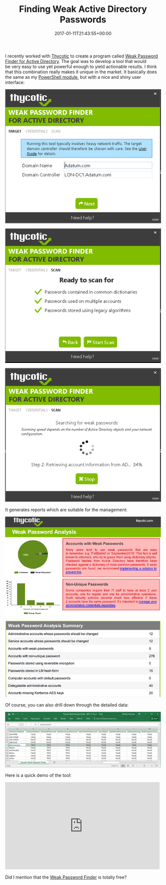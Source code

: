 ﻿---
ref: finding-weak-active-directory-passwords
title: Finding Weak Active Directory Passwords
date: 2017-01-11T21:43:55+00:00
layout: post
lang: en
image: /assets/images/thycotic_report1.png
permalink: /en/finding-weak-active-directory-passwords/
---

I recently worked with&nbsp;[Thycotic](https://thycotic.com/) to&nbsp;create a&nbsp;program called [Weak Password Finder for&nbsp;Active Directory](https://thycotic.com/solutions/free-it-tools/weak-password-finder/weak-password-finder-nvlss/). The&nbsp;goal was to&nbsp;develop a&nbsp;tool that&nbsp;would be&nbsp;very easy to&nbsp;use yet&nbsp;powerful enough to&nbsp;yield actionable results. I&nbsp;think that&nbsp;this&nbsp;combination really makes it&nbsp;unique in&nbsp;the&nbsp;market. It&nbsp;basically does the&nbsp;same as&nbsp;my [PowerShell module](/en/auditing-active-directory-password-quality/), but&nbsp;with&nbsp;a&nbsp;nice and&nbsp;shiny user interface:

![Screenshot 1](../../assets/images/scanner_screen01.png)

<!--more-->

![Screenshot 2](../../assets/images/scanner_screen03.png)

![Screenshot 3](../../assets/images/scanner_screen04.png)

It generates reports which&nbsp;are suitable for&nbsp;the&nbsp;management:

![Report 1](../../assets/images/thycotic_report1.png)

![Report 2](../../assets/images/thycotic_report2.png)

Of course, you can also drill down through the&nbsp;detailed data:

![CSV Report](../../assets/images/thycotic_spreadsheet.png)

Here is&nbsp;a&nbsp;quick demo of&nbsp;the&nbsp;tool:

<iframe allowfullscreen="allowfullscreen" frameborder="0" height="281" mozallowfullscreen="mozallowfullscreen" src="https://player.vimeo.com/video/197521549" title="Weak Password Finder Demo" webkitallowfullscreen="webkitallowfullscreen" width="500"></iframe>

Did I&nbsp;mention that&nbsp;the&nbsp;[Weak Password Finder](https://thycotic.com/solutions/free-it-tools/weak-password-finder/weak-password-finder-nvlss/) is&nbsp;totally free?

